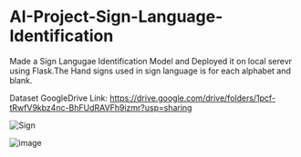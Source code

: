 # AI-Project-Sign-Language-Identification
Made a Sign Langugae Identification Model and Deployed it on local serevr using Flask.The Hand signs used in sign language is for each alphabet and blank.

Dataset GoogleDrive Link: https://drive.google.com/drive/folders/1pcf-tRwfV9kbz4nc-BhFUdRAVFh9izmr?usp=sharing

![Sign](https://user-images.githubusercontent.com/76630581/121809798-e631d000-cc7b-11eb-89e8-1460a9e6a35a.jpg)

![image](https://user-images.githubusercontent.com/76630581/144864970-c4078bc7-e5dc-4d65-b7f4-a7e82d3f87f4.png)
